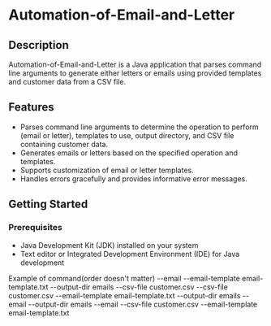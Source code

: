 # Automation-of-Email-and-Letter


## Description

Automation-of-Email-and-Letter is a Java application that parses command line arguments to generate either letters or emails using provided templates and customer data from a CSV file.

## Features

- Parses command line arguments to determine the operation to perform (email or letter), templates to use, output directory, and CSV file containing customer data.
- Generates emails or letters based on the specified operation and templates.
- Supports customization of email or letter templates.
- Handles errors gracefully and provides informative error messages.

## Getting Started

### Prerequisites

- Java Development Kit (JDK) installed on your system
- Text editor or Integrated Development Environment (IDE) for Java development

Example of command(order doesn't matter)
--email --email-template email-template.txt --output-dir emails --csv-file customer.csv
 --csv-file customer.csv --email-template email-template.txt --output-dir emails --email
 --output-dir emails --email --csv-file customer.csv --email-template email-template.txt
